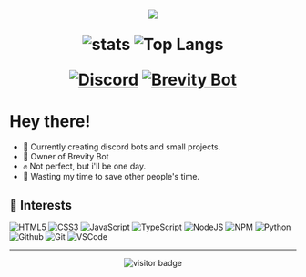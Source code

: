 <h1 align="center"></a><img src="https://discord.c99.nl/widget/theme-4/494496285676535811.png">                                                                                     

![stats](https://github-readme-stats.vercel.app/api?username=lvlahraam&show_icons=true&theme=dark)
![Top Langs](https://github-readme-stats.vercel.app/api/top-langs/?username=lvlahraam&layout=compact&theme=dark)<p align="center">

<p align="center">
  <a href="https://discord.gg/Mj87uvaEW9"><img alt="Discord" title="Discord" src="https://img.shields.io/badge/-Support Server-7289DA?style=for-the-badge&logo=discord&logoColor=white"/></a>
  <a href="https://discord.com/oauth2/authorize?client_id=844226171972616205&scope=bot&permissions=8"><img alt="Brevity Bot" title="Brevity Bot" src="https://img.shields.io/badge/-Brevity Bot-7289DA?style=for-the-badge&logo=discord&logoColor=white"/></a>
</p>

# Hey there!

- :muscle:  Currently creating discord bots and small projects.
- :gift_heart:  Owner of Brevity Bot
- ✊ Not perfect, but i'll be one day.
- :dart:  Wasting my time to save other people's time.


## :wrench: Interests

![HTML5](https://img.icons8.com/color/30/html-5.png) ![CSS3](https://img.icons8.com/color/30/css3.png) ![JavaScript](https://img.icons8.com/color/30/javascript.png) ![TypeScript](https://img.icons8.com/color/30/typescript.png) ![NodeJS](https://img.icons8.com/color/30/nodejs.png) ![NPM](https://img.icons8.com/color/30/npm.png) ![Python](https://img.icons8.com/color/30/python.png) ![Github](https://img.icons8.com/material-outlined/30/github.png) ![Git](https://img.icons8.com/color/30/git.png) ![VSCode](https://img.icons8.com/color/30/visual-studio-code-2019.png)

----

<p align="center">
  <img src="https://visitor-badge.glitch.me/badge?page_id=lvlahraam" alt="visitor badge"/>
</p>


